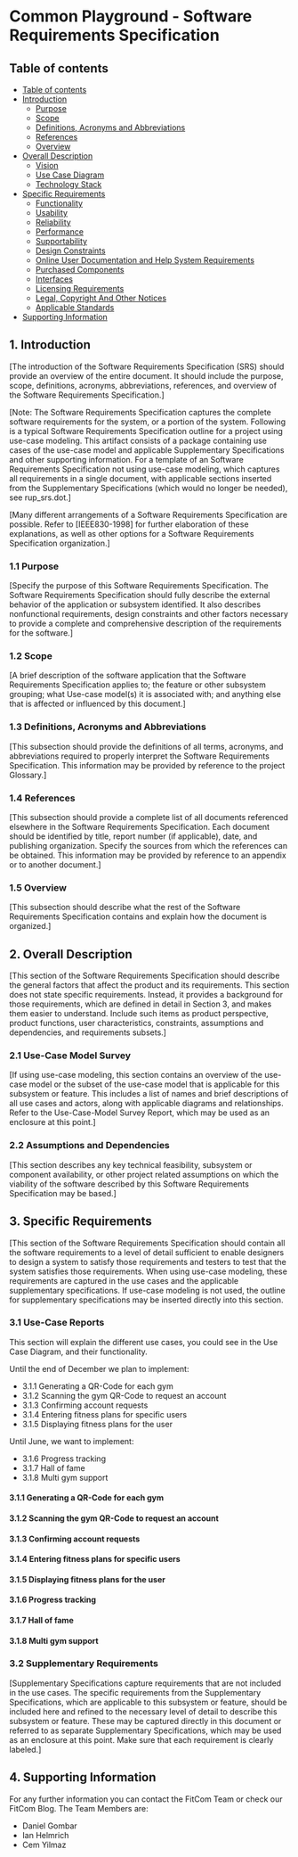 # Common Playground - Software Requirements Specification 

## Table of contents
- [Table of contents](#table-of-contents)
- [Introduction](#1-introduction)
    - [Purpose](#11-purpose)
    - [Scope](#12-scope)
    - [Definitions, Acronyms and Abbreviations](#13-definitions-acronyms-and-abbreviations)
    - [References](#14-references)
    - [Overview](#15-overview)
- [Overall Description](#2-overall-description)
    - [Vision](#21-vision)
    - [Use Case Diagram](#22-use-case-diagram)
	- [Technology Stack](#23-technology-stack)
- [Specific Requirements](#3-specific-requirements)
    - [Functionality](#31-functionality)
    - [Usability](#32-usability)
    - [Reliability](#33-reliability)
    - [Performance](#34-performance)
    - [Supportability](#35-supportability)
    - [Design Constraints](#36-design-constraints)
    - [Online User Documentation and Help System Requirements](#37-on-line-user-documentation-and-help-system-requirements)
    - [Purchased Components](#purchased-components)
    - [Interfaces](#39-interfaces)
    - [Licensing Requirements](#310-licensing-requirements)
    - [Legal, Copyright And Other Notices](#311-legal-copyright-and-other-notices)
    - [Applicable Standards](#312-applicable-standards)
- [Supporting Information](#4-supporting-information)

## 1. Introduction

[The introduction of the Software Requirements Specification (SRS) should provide an overview of the entire document. It should include the purpose, scope, definitions, acronyms, abbreviations, references, and overview of the Software Requirements Specification.]

[Note: The Software Requirements Specification captures the complete software requirements for the system, or a portion of the system.  Following is a typical Software Requirements Specification outline for a project using use-case modeling. This artifact consists of a package containing use cases of the use-case model and applicable Supplementary Specifications and other supporting information.  For a template of an Software Requirements Specification not using use-case modeling, which captures all requirements in a single document, with applicable sections inserted from the Supplementary Specifications (which would no longer be needed), see rup_srs.dot.]

[Many different arrangements of a Software Requirements Specification are possible.  Refer to [IEEE830-1998] for further elaboration of these explanations, as well as other options for a Software Requirements Specification organization.]

### 1.1 Purpose
[Specify the purpose of this Software Requirements Specification. The Software Requirements Specification should fully describe the external behavior of the application or subsystem identified. It also describes nonfunctional requirements, design constraints and other factors necessary to provide a complete and comprehensive description of the requirements for the software.]

### 1.2 Scope
[A brief description of the software application that the Software Requirements Specification applies to; the feature or other subsystem grouping; what Use-case model(s) it is associated with; and anything else that is affected or influenced by this document.]

### 1.3 Definitions, Acronyms and Abbreviations
[This subsection should provide the definitions of all terms, acronyms, and abbreviations required to properly interpret the Software Requirements Specification.  This information may be provided by reference to the project Glossary.]

### 1.4 References
[This subsection should provide a complete list of all documents referenced elsewhere in the Software Requirements Specification.  Each document should be identified by title, report number (if applicable), date, and publishing organization.  Specify the sources from which the references can be obtained. This information may be provided by reference to an appendix or to another document.]

### 1.5 Overview
[This subsection should describe what the rest of the Software Requirements Specification contains and explain how the document is organized.]

## 2. Overall Description
[This section of the Software Requirements Specification should describe the general factors that affect the product and its requirements.  This section does not state specific requirements.  Instead, it provides a background for those requirements, which are defined in detail in Section 3, and makes them easier to understand. Include such items as product perspective, product functions, user characteristics, constraints, assumptions and dependencies, and requirements subsets.]

### 2.1 Use-Case Model Survey
 [If using use-case modeling, this section contains an overview of the use-case model or the subset of the use-case model that is applicable for this subsystem or feature.  This includes a list of names and brief descriptions of all use cases and actors, along with applicable diagrams and relationships.  Refer to the Use-Case-Model Survey Report, which may be used as an enclosure at this point.]

### 2.2 Assumptions and Dependencies
[This section describes any key technical feasibility, subsystem or component availability, or other project related assumptions on which the viability of the software described by this Software Requirements Specification may be based.]

## 3. Specific Requirements
[This section of the Software Requirements Specification should contain all the software requirements to a level of detail sufficient to enable designers to design a system to satisfy those requirements and testers to test that the system satisfies those requirements.   When using use-case modeling, these requirements are captured in the use cases and the applicable supplementary specifications.  If use-case modeling is not used, the outline for supplementary specifications may be inserted directly into this section.

### 3.1 Use-Case Reports
This section will explain the different use cases, you could see in the Use Case Diagram, and their functionality.

Until the end of December we plan to implement:
- 3.1.1 Generating a QR-Code for each gym
- 3.1.2 Scanning the gym QR-Code to request an account
- 3.1.3 Confirming account requests
- 3.1.4 Entering fitness plans for specific users
- 3.1.5 Displaying fitness plans for the user

Until June, we want to implement:
- 3.1.6 Progress tracking
- 3.1.7 Hall of fame
- 3.1.8 Multi gym support

#### 3.1.1 Generating a QR-Code for each gym
#### 3.1.2 Scanning the gym QR-Code to request an account
#### 3.1.3 Confirming account requests
#### 3.1.4 Entering fitness plans for specific users
#### 3.1.5 Displaying fitness plans for the user
#### 3.1.6 Progress tracking
#### 3.1.7 Hall of fame
#### 3.1.8 Multi gym support

### 3.2 Supplementary Requirements
[Supplementary Specifications capture requirements that are not included in the use cases.  The specific requirements from the Supplementary Specifications, which are applicable to this subsystem or feature, should be included here and refined to the necessary level of detail to describe this subsystem or feature.  These may be captured directly in this document or referred to as separate Supplementary Specifications, which may be used as an enclosure at this point. Make sure that each requirement is clearly labeled.]

## 4. Supporting Information
For any further information you can contact the FitCom Team or check our FitCom Blog. The Team Members are:

- Daniel Gombar
- Ian Helmrich
- Cem Yilmaz